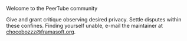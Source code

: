 Welcome to the PeerTube community

Give and grant critique observing desired privacy.
Settle disputes within these confines.
Finding yourself unable, e-mail the maintainer at chocobozzz@framasoft.org.
